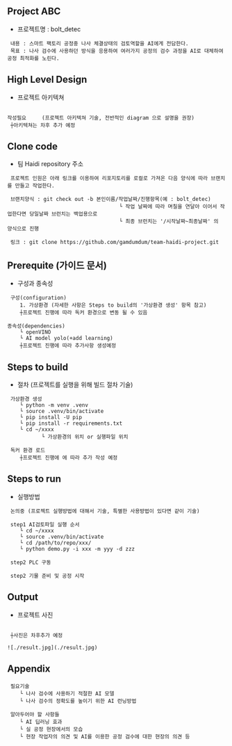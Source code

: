 ## Project ABC

* 프로젝트명 : bolt_detec

```shell
 내용 : 스마트 팩토리 공정중 나사 체결상태의 검토역할을 AI에게 전담한다.
 목표 : 나사 검수에 사용하던 방식을 응용하여 여러가지 공정의 검수 과정을 AI로 대체하여 공정 최적화를 노린다.
```

## High Level Design

* 프로젝트 아키텍쳐

```shell

작성필요     (프로젝트 아키텍쳐 기술, 전반적인 diagram 으로 설명을 권장) 
 ┼아키텍쳐는 차후 추가 예정

```
## Clone code

* 팀 Haidi repository 주소

```shell
 프로젝트 인원은 아래 링크를 이용하여 리포지토리를 로컬로 가져온 다음 양식에 따라 브랜치를 만들고 작업한다.

 브랜치양식 : git check out -b 본인이름/작업날짜/진행항목(예 : bolt_detec)
                                    └ 작업 날짜에 따라 며칠을 연달아 이어서 작업한다면 당일날짜 브런치는 백업용으로
                                    └ 최종 브런치는 '/시작날짜~최종날짜' 의 양식으로 진행
                                      
 링크 : git clone https://github.com/gamdumdum/team-haidi-project.git
```
## Prerequite (가이드 문서)

* 구성과 종속성

```shell
 구성(configuration)
    1. 가상환경 (자세한 사항은 Steps to build의 '가상환경 생성' 항목 참고)
    ┼프로젝트 진행에 따라 독커 환경으로 변동 될 수 있음
```

```shell
종속성(dependencies)
    └ openVINO
    └ AI model yolo(+add learning)
    ┼프로젝트 진행에 따라 추가사항 생성예정
```

## Steps to build

* 절차 (프로젝트를 실행을 위해 빌드 절차 기술)

```shell
 가상환경 생성
    └ python -m venv .venv
    └ source .venv/bin/activate
    └ pip install -U pip
    └ pip install -r requirements.txt
    └ cd ~/xxxx
           └ 가상환경의 위치 or 실행파일 위치
```

```shell
 독커 환경 로드
    ┼프로젝트 진행에 에 따라 추가 작성 예정
```

## Steps to run

* 실행방법

```shell
 논의중 (프로젝트 실행방법에 대해서 기술, 특별한 사용방법이 있다면 같이 기술)

 step1 AI검토파일 실행 순서
    └ cd ~/xxxx
    └ source .venv/bin/activate
    └ cd /path/to/repo/xxx/
    └ python demo.py -i xxx -m yyy -d zzz

 step2 PLC 구동

 step2 기물 준비 및 공정 시작

```

## Output

* 프로젝트 사진

```shell

 ┼사진은 차후추가 예정

![./result.jpg](./result.jpg)

```

## Appendix

```shell
 필요기술
    └ 나사 검수에 사용하기 적절한 AI 모델
    └ 나사 검수의 정확도를 높이기 위한 AI 런닝방법
```

```shell
 알아두어야 할 사항들
    └ AI 딥러닝 효과
    └ 실 공정 현장에서의 모습
    └ 현장 작업자의 의견 및 AI를 이용한 공정 검수에 대한 현장의 의견 등
```

